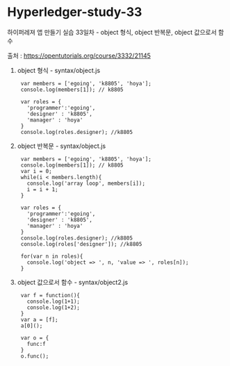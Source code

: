 # Hyperledger-study-33

하이퍼레져 앱 만들기 실습 33일차 - object 형식, object 반복문, object 값으로서 함수

출처 : https://opentutorials.org/course/3332/21145

1. object 형식 - syntax/object.js

        var members = ['egoing', 'k8805', 'hoya'];
        console.log(members[1]); // k8805

        var roles = {
          'programmer':'egoing',
          'designer' : 'k8805',
          'manager' : 'hoya'
        }
        console.log(roles.designer); //k8805

2. object 반복문 - syntax/object.js

        var members = ['egoing', 'k8805', 'hoya'];
        console.log(members[1]); // k8805
        var i = 0;
        while(i < members.length){
          console.log('array loop', members[i]);
          i = i + 1;
        }

        var roles = {
          'programmer':'egoing',
          'designer' : 'k8805',
          'manager' : 'hoya'
        }
        console.log(roles.designer); //k8805
        console.log(roles['designer']); //k8805

        for(var n in roles){
          console.log('object => ', n, 'value => ', roles[n]);
        }

3. object 값으로서 함수 - syntax/object2.js

        var f = function(){
          console.log(1+1);
          console.log(1+2);
        }
        var a = [f];
        a[0]();

        var o = {
          func:f
        }
        o.func();
